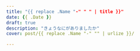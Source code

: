 ```yaml
---
title: "{{ replace .Name "-" " " | title }}"
date: {{ .Date }}
draft: true
description: "きょうなにがありましたか"
cover: post/{{ replace .Name "-" "" | urlize }}/

---
```


